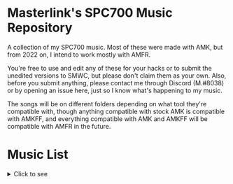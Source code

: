 # Masterlink's SPC700 Music Repository

A collection of my SPC700 music. Most of these were made with AMK, but from 2022 on, I intend to work mostly with AMFR.

You're free to use and edit any of these for your hacks or to submit the unedited versions to SMWC, but please don't claim them as your own. Also, before you submit anything, please contact me through Discord (M.#8038) or by opening an issue here, just so I know what's happening to my music.

The songs will be on different folders depending on what tool they're compatible with, though anything compatible with stock AMK is compatible with AMKFF, and everything compatible with AMK and AMKFF will be compatible with AMFR in the future.

# Music List
<details>
<summary>Click to see</summary>
  
[1]: Compatible only with [AMKFF Beta / Bleeding Edge](https://www.atarismwc.com/amkff_releases/).<br>
[2]: Incompatible with SMW. Listening only.<br>
[3]: Compatible only with [Addmusic Fortaleza Reznor](https://www.smwcentral.net/?p=viewthread&t=120403).
  
Note: Always assume that the ports are fully sampled, unless specified otherwise.
  
- Bunny Must Die! (2006) - Knightmare Again [3]
- Castlevania: Aria of Sorrow - Castle Corridor
- Castlevania: Harmony of Dissonance - Chapel of Dissonance [Unsampled]
- Castlevania: Legends - Highest Castle Floor (Stage 4) 16-bit Remix [Unsampled]
- CUSTOM (Nox-Kixune) - Pirates
- Cyber Shadow - Meckacity Ruins (Stage 3) [Unsampled]
- Donkey Kong Country - Mine Cart Madness
- Donkey Kong Country 2: Diddy's Kong Quest - Boss Bossanova [Unsampled/Sampled]
- Donkey Kong Country 2: Diddy's Kong Quest - Token Tango
- Donkey Kong Land - Flooded Ruins
- Elevator Action (GBA) - Stage 7
- Etrian Odyssey - Destruction Begets Decay (RS1 Style)
- Final Fantasy I (PS1) - Chaos' Temple
- Final Fantasy III - Priestess Aria
- Final Fantasy V - A New World
- Final Fantasy V - Clash on the Big Bridge
- Final Fantasy VI - Kefka's Tower
- Final Fantasy VI - Searching for Friends [Unsampled]
- Final Fantasy VI - The Fierce Battle [Unsampled/Sampled]
- Final Fantasy VII - Forested Temple [Unsampled]
- Final Fantasy VII - Still More Fighting
- Final Fantasy X - Silence Before the Storm
- F-Zero GP Legend - Silence [1] [2]
- Ganbare Goemon 2 - Fortress
- Golden Sun - Isaac's Battle Theme
- Golden Sun - The Elemental Stars
- Golden Sun - Saturos Battle [3]
- Golden Sun, The Lost Age - Felix's Battle Theme
- Kirby & The Amazing Mirror - Boss Battle
- Kirby & The Amazing Mirror - Dark Mind's Second Form
- Kirby & The Amazing Mirror - Fighting Dark Mind in the Sky
- Kirby Dreamland 2 - Dark Castle [Unsampled]
- Kirby Nightmare in Dreamland - Nightmare Battle (Final Boss)
- Kirby Nightmare in Dreamland - Rainbow Resort
- Magical Pop'n - Around the Castle [Unsampled]
- Mario & Luigi: Super Star Saga - Beanbean Fields
- Mario & Luigi: Super Star Saga - Bowser's Castle
- Mario & Luigi: Super Star Saga - Hoohoo Village
- Mega Man & Bass - Museum (Intro Stage) [Unsampled]
- Mega Man Legends - At a Place Nobody Knows
- Mega Man X - Armored Armadilo
- Mega Man X2 - Absolute Zero
- Mega Man X2 - Zero's Rebirth
- Mega Man X3 - Blizzard Buffalo
- Metal Slug 2 / X - Steel Beast 6Beets
- Metal Slug 2 / X / 3 - Final Attack [3]
- Metal Slug 2 / X / 3 - First Contact [2]
- Mother 3 - Mr. Batty Twist
- Pokémon Diamond / Pearl / Platinum - Battle! Champion [1] [2]
- Romancing SaGa 2 - Last Battle
- Romancing SaGa 3 - Byunei's Nest [Unsampled]
- Romancing SaGa 3 - Leonid's Castle [Unsampled]
- Romancing SaGa 3 - Podorui/Podol [Unsampled]
- Romancing SaGa 3 - The Last Battle [1]
- SaGa 2 - Dreadful Fight (RS3 Arrangement)
- SaGa Frontier - Battle 2
- SaGa Frontier - Trick
- Secret of Mana - Crystal Forest ~ A Wish [Unsampled]
- Secret of Mana - Forest ~ Into the Thick of it
- Secret of Mana - Ice Palace ~ Eight Ringing Bells
- Secret of Mana - Kakkara Desert ~ Secret of the Arid Sands [Unsampled]
- Secret of Mana - Pandora ~ Rose and Ghost
- Secret of Mana - Sage Joch's Cave ~ The Legend [Unsampled]
- Secret of Mana - Sunken Continent ~ Star of Darkness
- Seiken Densetsu 3 (Trials of Mana) - Ancient Dolphin
- Seiken Densetsu 3 (Trials of Mana) - Electric Talk [1]
- Seiken Densetsu 3 (Trials of Mana) - Few Paths Forbidden [Unsampled]
- Seiken Densetsu 3 (Trials of Mana) - Ordinary People
- Seiken Densetsu 3 (Trials of Mana) - Political Pressure 
- Seiken Densetsu 3 (Trials of Mana) - Reincarnation 
- Seiken Densetsu 3 (Trials of Mana) - Strange Medicine 
- Seiken Densetsu 3 (Trials of Mana) - The Sacrifice, Part 3 [1]
- Seiken Densetsu 3 (Trials of Mana) - Three of Darkside 
- Seiken Densetsu 3 (Trials of Mana) - Weird Counterpoint [1]
- Super Adventure Island II - Hiya-Hiya Island 
- Super Bomberman 2 - BGM 2 
- Super Mario RPG - Fight Against an Armed Boss 
- Super Mario RPG - Fight Against Culex 
- Super Mario World - Title Screen (Beta Festive Remix) [Unsampled]
- Tales of Phantasia - Biting Cold [Unsampled]
- Wrecking Crew '98 - Title Screen 
- Xenogears - Faraway Promise 
- Zelda: Majora's Mask - Song of Healing 
- Zelda: Minish Cap - Temple of Droplets [3]
- Zelda: Ocarina of Time/Majora's Mask - Goron City/Village 
  
 </details>
